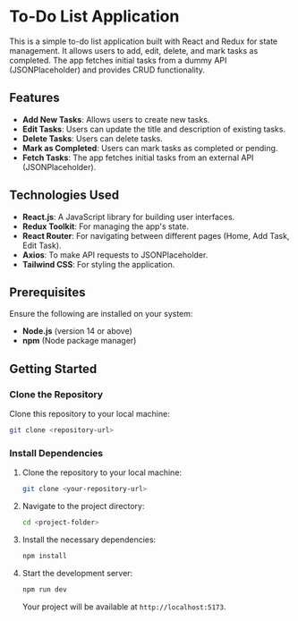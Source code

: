 # To-Do List Application

This is a simple to-do list application built with React and Redux for state management. It allows users to add, edit, delete, and mark tasks as completed. The app fetches initial tasks from a dummy API (JSONPlaceholder) and provides CRUD functionality.

## Features
- **Add New Tasks**: Allows users to create new tasks.
- **Edit Tasks**: Users can update the title and description of existing tasks.
- **Delete Tasks**: Users can delete tasks.
- **Mark as Completed**: Users can mark tasks as completed or pending.
- **Fetch Tasks**: The app fetches initial tasks from an external API (JSONPlaceholder).

## Technologies Used
- **React.js**: A JavaScript library for building user interfaces.
- **Redux Toolkit**: For managing the app's state.
- **React Router**: For navigating between different pages (Home, Add Task, Edit Task).
- **Axios**: To make API requests to JSONPlaceholder.
- **Tailwind CSS**: For styling the application.

## Prerequisites
Ensure the following are installed on your system:
- **Node.js** (version 14 or above)
- **npm** (Node package manager)

## Getting Started

### Clone the Repository
Clone this repository to your local machine:
```bash
git clone <repository-url>
```

### Install Dependencies

1. Clone the repository to your local machine:

   ```bash
   git clone <your-repository-url>
   ```

2. Navigate to the project directory:

   ```bash
   cd <project-folder>
   ```

3. Install the necessary dependencies:

   ```bash
   npm install
   ```

4. Start the development server:

   ```bash
   npm run dev
   ```

   Your project will be available at `http://localhost:5173`.

